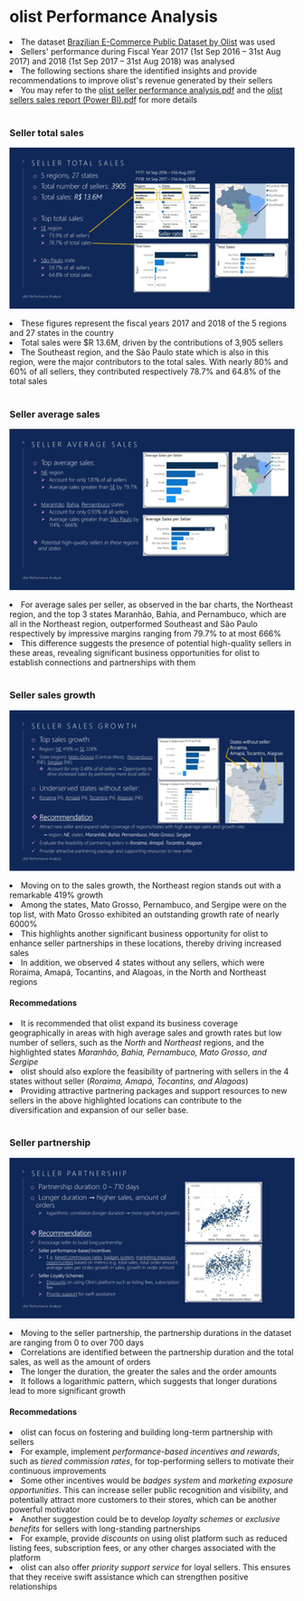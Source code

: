 # olist Performance Analysis
<li>The dataset <a href="https://www.kaggle.com/datasets/olistbr/brazilian-ecommerce">Brazilian E-Commerce Public Dataset by Olist</a> was used</li>
<li>Sellers' performance during Fiscal Year 2017 (1st Sep 2016 – 31st Aug 2017) and 2018 (1st Sep 2017 – 31st Aug 2018) was analysed</li>
<li>The following sections share the identified insights and provide recommendations to improve olist's revenue generated by their sellers</li>
<li>You may refer to the <a href="https://github.com/samuel-lam1/olist_power_bi/blob/main/olist%20seller%20performance%20analysis.pdf">olist seller performance analysis.pdf</a> and the <a href="https://github.com/samuel-lam1/olist_power_bi/blob/main/olist%20sellers%20sales%20report%20(Power%20BI).pdf">olist sellers sales report (Power BI).pdf</a> for more details</li>
<br>

### Seller total sales
![Seller total sales](https://github.com/samuel-lam1/olist_power_bi/blob/ppt_slide/ppt_slide_3.jpg?raw=true)
<li>These figures represent the fiscal years 2017 and 2018 of the 5 regions and 27 states in the country</li>
<li>Total sales were $R 13.6M, driven by the contributions of 3,905 sellers</li>
<li>The Southeast region, and the São Paulo state which is also in this region, were the major contributors to the total sales. With nearly 80% and 60% of all sellers, they contributed respectively 78.7% and 64.8% of the total sales</li>
<br>

### Seller average sales
![Seller average sales](https://github.com/samuel-lam1/olist_power_bi/blob/ppt_slide/ppt_slide_4.jpg?raw=true)
<li>For average sales per seller, as observed in the bar charts, the Northeast region, and the top 3 states Maranhão, Bahia, and Pernambuco, which are all in the Northeast region, outperformed Southeast and São Paulo respectively by impressive margins ranging from 79.7% to at most 666%</li>
<li>This difference suggests the presence of potential high-quality sellers in these areas, revealing significant business opportunities for olist to establish connections and partnerships with them</li>
<br>

### Seller sales growth
![Seller sales growth](https://github.com/samuel-lam1/olist_power_bi/blob/ppt_slide/ppt_slide_5.jpg?raw=true)
<li>Moving on to the sales growth, the Northeast region stands out with a remarkable 419% growth</li>
<li>Among the states, Mato Grosso, Pernambuco, and Sergipe were on the top list, with Mato Grosso exhibited an outstanding growth rate of nearly 6000%</li>
<li>This highlights another significant business opportunity for olist to enhance seller partnerships in these locations, thereby driving increased sales</li>
<li>In addition, we observed 4 states without any sellers, which were Roraima, Amapá, Tocantins, and Alagoas, in the North and Northeast regions</li>

#### Recommedations
<li>It is recommended that olist expand its business coverage geographically in areas with high average sales and growth rates but low number of sellers, such as the <em>North</em> and <em>Northeast</em> regions, and the highlighted states <em>Maranhão, Bahia, Pernambuco, Mato Grosso, and Sergipe</em></li>
<li>olist should also explore the feasibility of partnering with sellers in the 4 states without seller (<em>Roraima, Amapá, Tocantins, and Alagoas</em>)</li>
<li>Providing attractive partnering packages and support resources to new sellers in the above highlighted locations can contribute to the diversification and expansion of our seller base.</li>
<br>

### Seller partnership
![Seller partnership](https://github.com/samuel-lam1/olist_power_bi/blob/ppt_slide/ppt_slide_6.jpg?raw=true)
<li>Moving to the seller partnership, the partnership durations in the dataset are ranging from 0 to over 700 days</li>
<li>Correlations are identified between the partnership duration and the total sales, as well as the amount of orders</li>
<li>The longer the duration, the greater the sales and the order amounts</li>
<li>It follows a logarithmic pattern, which suggests that longer durations lead to more significant growth</li>

#### Recommedations
<li>olist can focus on fostering and building long-term partnership with sellers</li>
<li>For example, implement <em>performance-based incentives and rewards</em>, such as <em>tiered commission rates</em>, for top-performing sellers to motivate their continuous improvements</li>
<li>Some other incentives would be <em>badges system</em> and <em>marketing exposure opportunities</em>. This can increase seller public recognition and visibility, and potentially attract more customers to their stores, which can be another powerful motivator</li>
<li>Another suggestion could be to develop <em>loyalty schemes</em> or <em>exclusive benefits</em> for sellers with long-standing partnerships</li>
<li>For example, provide <em>discounts</em> on using olist platform such as reduced listing fees, subscription fees, or any other charges associated with the platform</li>
<li>olist can also offer <em>priority support service</em> for loyal sellers. This ensures that they receive swift assistance which can strengthen positive relationships</li>
